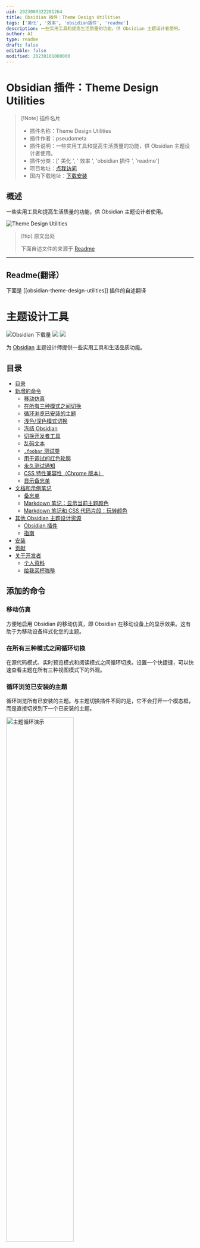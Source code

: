 ```yaml
---
uid: 2023080322281264
title: Obsidian 插件：Theme Design Utilities
tags: ['美化', '效率', 'obsidian插件', 'readme']
description: 一些实用工具和提高生活质量的功能，供 Obsidian 主题设计者使用。
author: AI
type: readme
draft: false
editable: false
modified: 20230101000000
---
```


# Obsidian 插件：Theme Design Utilities

> [!Note] 插件名片
> - 插件名称：Theme Design Utilities
> - 插件作者：pseudometa
> - 插件说明：一些实用工具和提高生活质量的功能，供 Obsidian 主题设计者使用。
> - 插件分类：[' 美化 ', ' 效率 ', 'obsidian 插件 ', 'readme']
> - 项目地址：[点我访问](https://github.com/chrisgrieser/obsidian-theme-design-utilities)
> - 国内下载地址：[下载安装](https://pkmer.cn/products/plugin/pluginMarket/?obsidian-theme-design-utilities)

## 概述

一些实用工具和提高生活质量的功能，供 Obsidian 主题设计者使用。

![Theme Design Utilities](https://cdn.pkmer.cn/covers/obsidian-theme-design-utilities.png!pkmer)

> [!tip] 原文出处
>
>下面自述文件的来源于 [Readme](https://ghproxy.net/https://raw.githubusercontent.com/chrisgrieser/obsidian-theme-design-utilities/main/README.md)
>

---

## Readme(翻译）

下面是 [[obsidian-theme-design-utilities]] 插件的自述翻译

# 主题设计工具

![Obsidian 下载量](https://img.shields.io/badge/dynamic/json?logo=obsidian&color=%23483699&label=下载量&query=%24%5B%22obsidian-theme-design-utilities%22%5D.downloads&url=https%3A%2F%2Fraw.githubusercontent.com%2Fobsidianmd%2Fobsidian-releases%2Fmaster%2Fcommunity-plugin-stats.json&style=plastic) ![](https://img.shields.io/github/v/release/chrisgrieser/obsidian-theme-design-utilities?label=最新版本&style=plastic) [![](https://img.shields.io/badge/更新日志-点击这里-FFE800?style=plastic)](Changelog.md)

为 [Obsidian](https://obsidian.md/) 主题设计师提供一些实用工具和生活品质功能。

## 目录

<!--toc:start-->
- [目录](#目录)
- [新增的命令](#新增的命令)
  - [移动仿真](#移动仿真)
  - [在所有三种模式之间切换](#在所有三种模式之间切换)
  - [循环浏览已安装的主题](#循环浏览已安装的主题)
  - [浅色/深色模式切换](#浅色深色模式切换)
  - [冻结 Obsidian](#冻结-obsidian)
  - [切换开发者工具](#切换开发者工具)
  - [乱码文本](#乱码文本)
  - [`.foobar` 测试类](#foobar-测试类)
  - [用于调试的红色轮廓](#用于调试的红色轮廓)
  - [永久测试通知](#永久测试通知)
  - [CSS 特性兼容性（Chrome 版本）](#css-特性兼容性chrome-版本)
  - [显示备忘单](#显示备忘单)
- [文档和示例笔记](#文档和示例笔记)
  - [备忘单](#备忘单)
  - [Markdown 笔记：显示当前主题颜色](#markdown-笔记显示当前主题颜色)
  - [Markdown 笔记和 CSS 代码片段：玩转颜色](#markdown-笔记和-css-代码片段玩转颜色)
- [其他 Obsidian 主题设计资源](#其他-obsidian-主题设计资源)
  - [Obsidian 插件](#obsidian-插件)
  - [指南](#指南)
- [安装](#安装)
- [贡献](#贡献)
- [关于开发者](#关于开发者)
  - [个人资料](#个人资料)
  - [给我买杯咖啡](#给我买杯咖啡)
<!--toc:end-->

## 添加的命令

### 移动仿真

方便地启用 Obsidian 的移动仿真，即 Obsidian 在移动设备上的显示效果。这有助于为移动设备样式化您的主题。

### 在所有三种模式之间循环切换

在源代码模式、实时预览模式和阅读模式之间循环切换。设置一个快捷键，可以快速查看主题在所有三种视图模式下的外观。

### 循环浏览已安装的主题

循环浏览所有已安装的主题。与主题切换插件不同的是，它不会打开一个模态框，而是直接切换到下一个已安装的主题。

<img width=60% alt="主题循环演示" src="demo/theme-cycler.gif">

### 浅色/深色模式切换

一个简单的命令，用于在浅色和深色模式之间切换。设置一个快捷键，可以快速改变主题的模式。

<img src="https://user-images.githubusercontent.com/73286100/148293043-c16e8d32-489d-4f14-9b26-9d00c6a83901.gif" alt="Screen Recording 2022-01-05 at 22 36 10" width=60%>

### 冻结 Obsidian

在一小段延迟后，打开开发工具并冻结与 Obsidian 的交互。在此期间，您可以创建临时元素，如上下文菜单或工具提示，它们将保持在屏幕上。

要解冻 Obsidian，请点击出现在 Obsidian 顶部的“播放”按钮。

<img src="https://user-images.githubusercontent.com/73286100/144731519-2f64352e-5264-45c3-bb3c-eb05c56a8322.png" alt="image" width=25%>

### 切换开发者工具

打开/关闭开发者工具（开发者控制台）。与 Obsidian 内置的打开开发者工具的方法相同，但在命令面板中可用，可以为其设置自定义热键。

混淆文本

混淆整个应用程序中的所有文本。当悬停在元素上时，“解混淆”它们。这样，您可以在保持隐私的同时共享屏幕截图。

### `.foobar` 测试类

此命令将一个测试类 `.foobar` 添加/移除到 DOM 元素 `.app-container`。这样，您可以快速切换一些用于调试目的的 CSS 样式，而无需启用/禁用代码片段。

```css
.app-container.foobar h1 {
	color: red;
}
```

### 用于调试的红色轮廓

为所有元素添加红色轮廓。再次运行命令以删除轮廓。这些轮廓对于调试非常有用，[本质上相当于CSS中的`console.log()`](https://www.youtube.com/shorts/ii-lSK2_Nu4)。

### 永久测试通知

发布一个通知（通告），直到你点击它才会消失。这对于样式化通知非常有用，因为它们通常会很快消失。

<img width=40% alt="Screenshot 2022-01-05 22 28 09" src="https://user-images.githubusercontent.com/73286100/148292139-86847227-5048-41e4-a6dc-768e4b54728b.png">

### CSS 特性兼容性（Chrome 版本）

- 将显示 Obsidian 用于渲染 CSS 的当前 Chrome 版本的通知。像 [MDN](https://developer.mozilla.org/en-US/) 或 [W3-Schools](https://www.w3schools.com/cssref/css3_pr_overflow-y.asp) 这样的网站通常在特定 CSS 特性的文档页面底部记录所需的最低 Chrome 版本。
- 在 iOS 上，Obsidian 使用的是 Safari 引擎，其版本与用户使用的 iOS 版本相匹配。[苹果自己发布了iOS版本的普及情况 - 从而确定了要针对的底层Safari版本](https://developer.apple.com/support/app-store/)。

如果您正在使用 [stylelint](https://stylelint.io/)，您还可以简单地使用方便的 [stylelint-no-unsupported-browser-features插件](https://www.npmjs.com/package/stylelint-no-unsupported-browser-features)，并将其添加到您的 `.stylelintrc.json` 文件中：

```json
{
	"extends": ["stylelint-config-recommended"],
	"plugins": ["stylelint-no-unsupported-browser-features"],
	"rules": [
		"plugin/no-unsupported-browser-features": [true, {
			"browsers": ["last 10 Chrome versions", "last 3 iOS versions"],
			"ignore": ["css-masks"],
			"ignorePartialSupport": true
		}],
	]
}
```

### 显示备忘单

打开一个显示 Obsidian CSS 类的备忘单。

<img src="./cheatsheets/css-classes.png" alt="Obsidian API Model" width=40%>

## 文档和示例笔记

您可以在不安装插件的情况下访问这些资源。

### 备忘单

您可以从 [备忘单文件夹](https://github.com/chrisgrieser/obsidian-theme-design-utilities/tree/main/cheatsheets) 获取各种 Obsidian 设计备忘单。

### Markdown 笔记：显示当前主题颜色

[`theme-design-utilities-current_theme.md`](https://github.com/chrisgrieser/obsidian-theme-design-utilities/tree/main/color-playground/theme-design-utilities-current_theme.md) 是一个 Markdown 文件，可以添加到您的保险库中以显示当前的主题颜色。

<img src="./demo/color-playground_note-current_theme-screenshot.png" alt="currrent_theme colors note, screenshots" width=40%>

### Markdown 笔记和 CSS 片段：玩转颜色

[`theme-design-utilities-colorplay.md`](https://github.com/chrisgrieser/obsidian-theme-design-utilities/tree/main/color-playground/theme-design-utilities-colorplay.md) 是一个 Markdown 笔记，它和它的 [伴侣CSS片段](https://github.com/chrisgrieser/obsidian-theme-design-utilities/tree/main/color-playground/theme-design-utilities-colorplay.md) 展示了彩色方块。将该笔记添加到您的保险库中，将 CSS 片段添加到您的片段集合中。您可以通过编辑 CSS 片段或使用 [Style Settings插件](https://github.com/mgmeyers/obsidian-style-settings) 来更改颜色。

<img src="./demo/color-playground_note-colorplay-screenshot.png" alt="colorplay colors note, screenshot" width=40%>

其他资源供 Obsidian 主题设计师使用

### Obsidian 插件

- [我的片段](https://github.com/chetachiezikeuzor/MySnippets-Plugin)
- [主题选择器](https://github.com/kenset/obsidian-theme-picker)
- [打印预览](https://github.com/nothingislost/obsidian-print-preview)（未列出）
- [主题热重载](https://github.com/mProjectsCode/obsidian-theme-hot-reload-plugin)

### 指南

- [主题设计师的资源和指南概述](https://publish.obsidian.md/hub/04+-+Guides%2C+Workflows%2C+%26+Courses/for+Theme+Designers)
- [为什么以及如何在Obsidian主题中使用Stylelint](https://publish.obsidian.md/hub/04+-+Guides%2C+Workflows%2C+%26+Courses/Guides/Why+and+How+to+use+Stylelint+for+your+Obsidian+Theme)
- [想要在你的Obsidian主题中使用Sass吗？这是如何和为什么](https://publish.obsidian.md/hub/04+-+Guides%2C+Workflows%2C+%26+Courses/Guides/Want+some+Sass+with+your+obsidian+theme%E2%80%BD+here's+How+and+Why)
- [如何使用Obsidian 1.0 CSS变量](https://www.youtube.com/watch?v=yl0pvIRTWWo)

## 安装

此插件可在 Obsidian 的社区插件浏览器中找到：`设置` → `社区插件` → `浏览` → 搜索 *"Theme Design Utilities"*

## 贡献

欢迎提交 Pull Requests 以添加更多的实用工具。

在提交 Pull Requests 之前，请使用存储库中的 `.eslintrc` 配置，并运行 eslint。🙂

```shell

# 运行 eslint 修复最常见的错误
eslint --fix *.ts

## 关于开发者
在我的日常工作中，我是一名社会学家，研究数字经济背后的社会机制。在我的博士项目中，我研究应用经济的治理以及软件生态系统如何处理创新和兼容性之间的紧张关系。如果您对这个主题感兴趣，请随时与我联系。

<!-- markdown-link-check-disable -->

### 个人资料
- [学术网站](https://chris-grieser.de/)
- [ResearchGate](https://www.researchgate.net/profile/Christopher-Grieser)
- [Discord](https://discordapp.com/users/462774483044794368/)
- [GitHub](https://github.com/chrisgrieser/)
- [Twitter](https://twitter.com/pseudo_meta)
- [LinkedIn](https://www.linkedin.com/in/christopher-grieser-ba693b17a/)

### 请给我买杯咖啡




